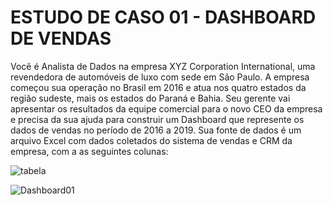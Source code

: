 # ESTUDO DE CASO 01 - DASHBOARD DE VENDAS

Você é Analista de Dados na empresa XYZ Corporation International, uma revendedora de automóveis de luxo com sede em São Paulo. A empresa começou sua operação no Brasil em 
2016 e atua nos quatro estados da região sudeste, mais os estados do Paraná e Bahia.
Seu gerente vai apresentar os resultados da equipe comercial para o novo CEO da  empresa e precisa da sua ajuda para construir um Dashboard que represente os dados de vendas 
no período de 2016 a 2019.
Sua fonte de dados é um arquivo Excel com dados coletados do sistema de vendas e CRM  da empresa, com a as seguintes colunas:

![tabela](https://user-images.githubusercontent.com/94937578/154561578-9e0eb6f4-2778-451e-88e5-a2109ab21801.PNG)


![Dashboard01](https://user-images.githubusercontent.com/94937578/154561623-18f15607-21e7-4bb5-9269-e442b4d108e5.PNG)



